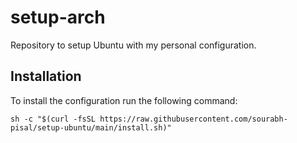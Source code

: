 # setup-arch
Repository to setup Ubuntu with my personal configuration.

## Installation
To install the configuration run the following command:

```
sh -c "$(curl -fsSL https://raw.githubusercontent.com/sourabh-pisal/setup-ubuntu/main/install.sh)"
```
